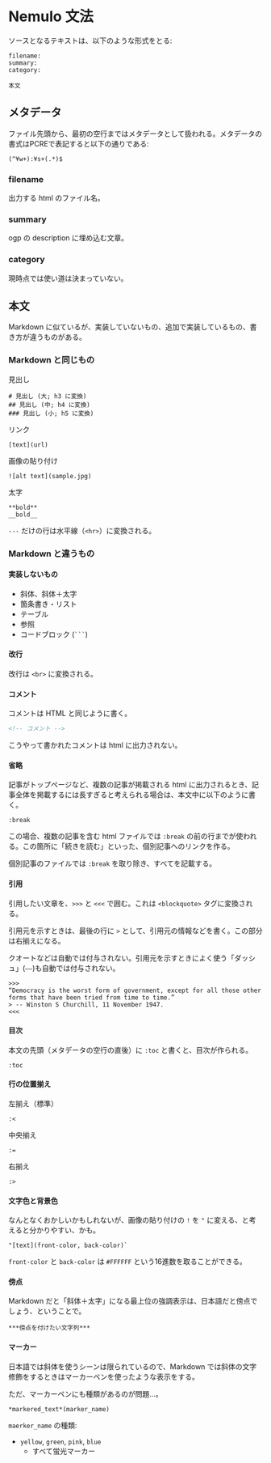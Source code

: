 # Nemulo 文法

ソースとなるテキストは、以下のような形式をとる:

```plaintext
filename:
summary:
category:

本文
```

## メタデータ

ファイル先頭から、最初の空行まではメタデータとして扱われる。メタデータの書式はPCREで表記すると以下の通りである:

```plaintext
(^¥w+):¥s+(.*)$
```

### filename

出力する html のファイル名。

### summary

ogp の description に埋め込む文章。

### category

現時点では使い道は決まっていない。

## 本文

Markdown に似ているが、実装していないもの、追加で実装しているもの、書き方が違うものがある。

### Markdown と同じもの

見出し

```plaintext
# 見出し (大; h3 に変換)
## 見出し (中; h4 に変換)
### 見出し (小; h5 に変換)
```

リンク

```plaintext
[text](url)
```

画像の貼り付け

```plaintext
![alt text](sample.jpg)
```

太字

```plaintext
**bold**
__bold__
```

`---` だけの行は水平線（`<hr>`）に変換される。

### Markdown と違うもの

#### 実装しないもの

* 斜体、斜体＋太字
* 箇条書き・リスト
* テーブル
* 参照
* コードブロック (```` ``` ````)

#### 改行

改行は `<br>` に変換される。

#### コメント

コメントは HTML と同じように書く。

```html
<!-- コメント -->
```

こうやって書かれたコメントは html に出力されない。

#### 省略

記事がトップページなど、複数の記事が掲載される html に出力されるとき、記事全体を掲載するには長すぎると考えられる場合は、本文中に以下のように書く。

```plaintext
:break
```

この場合、複数の記事を含む html ファイルでは `:break` の前の行までが使われる。この箇所に「続きを読む」といった、個別記事へのリンクを作る。

個別記事のファイルでは `:break` を取り除き、すべてを記載する。

#### 引用

引用したい文章を、`>>>` と `<<<` で囲む。これは `<blockquote>` タグに変換される。

引用元を示すときは、最後の行に `>` として、引用元の情報などを書く。この部分は右揃えになる。

クオートなどは自動では付与されない。引用元を示すときによく使う「ダッシュ」(`——`)も自動では付与されない。

```plaintext
>>>
“Democracy is the worst form of government, except for all those other forms that have been tried from time to time.”
> -- Winston S Churchill, 11 November 1947.
<<<
```

#### 目次

本文の先頭（メタデータの空行の直後）に `:toc` と書くと、目次が作られる。

```plaintext
:toc
```

#### 行の位置揃え

左揃え（標準）

```plaintext
:<
```

中央揃え

```plaintext
:=
```

右揃え

```plaintext
:>
```

#### 文字色と背景色

なんとなくおかしいかもしれないが、画像の貼り付けの `!` を `"` に変える、と考えると分かりやすい、かも。

```plaintext
"[text](front-color, back-color)`
```

`front-color` と `back-color` は `#FFFFFF` という16進数を取ることができる。

#### 傍点

Markdown だと「斜体＋太字」になる最上位の強調表示は、日本語だと傍点でしょう、ということで。

```plaintext
***傍点を付けたい文字列***
```

#### マーカー

日本語では斜体を使うシーンは限られているので、Markdown では斜体の文字修飾をするときはマーカーペンを使ったような表示をする。

ただ、マーカーペンにも種類があるのが問題…。

```plaintext
*markered_text*(marker_name)
```

`maerker_name` の種類:

* `yellow`, `green`, `pink`, `blue`
  * すべて蛍光マーカー
